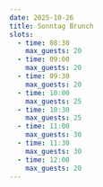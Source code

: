 ```yaml
---
date: 2025-10-26
title: Sonntag Brunch
slots:
  - time: 08:30
    max_guests: 20
  - time: 09:00
    max_guests: 20
  - time: 09:30
    max_guests: 20
  - time: 10:00
    max_guests: 25
  - time: 10:30
    max_guests: 25
  - time: 11:00
    max_guests: 30
  - time: 11:30
    max_guests: 30
  - time: 12:00
    max_guests: 20
---
```

